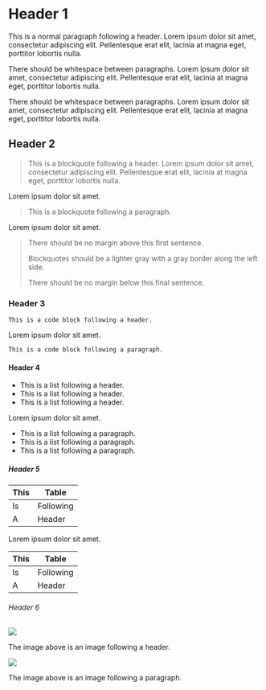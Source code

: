 # Header 1

This is a normal paragraph following a header. Lorem ipsum dolor sit amet, consectetur adipiscing elit. Pellentesque erat elit, lacinia at magna eget, porttitor lobortis nulla.

There should be whitespace between paragraphs. Lorem ipsum dolor sit amet, consectetur adipiscing elit. Pellentesque erat elit, lacinia at magna eget, porttitor lobortis nulla.

There should be whitespace between paragraphs. Lorem ipsum dolor sit amet, consectetur adipiscing elit. Pellentesque erat elit, lacinia at magna eget, porttitor lobortis nulla.

## Header 2

> This is a blockquote following a header. Lorem ipsum dolor sit amet, consectetur adipiscing elit. Pellentesque erat elit, lacinia at magna eget, porttitor lobortis nulla.

Lorem ipsum dolor sit amet.

> This is a blockquote following a paragraph.

Lorem ipsum dolor sit amet.

> There should be no margin above this first sentence.
>
> Blockquotes should be a lighter gray with a gray border along the left side.
>
> There should be no margin below this final sentence.

### Header 3

```
This is a code block following a header.
```

Lorem ipsum dolor sit amet.

```
This is a code block following a paragraph.
```

#### Header 4

* This is a list following a header.
* This is a list following a header.
* This is a list following a header.

Lorem ipsum dolor sit amet.

* This is a list following a paragraph.
* This is a list following a paragraph.
* This is a list following a paragraph.

##### Header 5

| This      | Table           |
|-----------|-----------------|
| Is        | Following       |
| A         | Header          |

Lorem ipsum dolor sit amet.

| This      | Table           |
|-----------|-----------------|
| Is        | Following       |
| A         | Header          |

###### Header 6

![](http://placekitten.com/g/300/200/)

The image above is an image following a header.

![](http://placekitten.com/g/300/200/)

The image above is an image following a paragraph.
